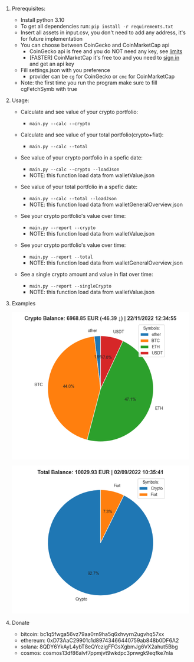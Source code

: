 1. Prerequisites:
    * Install python 3.10
    * To get all dependencies run: `pip install -r requirements.txt`
    * Insert all assets in input.csv, you don't need to add any address, it's for future implementation
    * You can choose between CoinGecko and CoinMarketCap api
        * CoinGecko api is free and you do NOT need any key, see [limits](https://www.coingecko.com/en/api/documentation)
        * [FASTER] CoinMarketCap it's free too and you need to [sign in](https://pro.coinmarketcap.com/login/) and get an api key
    * Fill settings.json with you preference
        * provider can be `cg` for CoinGecko or `cmc` for CoinMarketCap
    * Note: the first time you run the program make sure to fill cgFetchSymb with true

2. Usage:
    * Calculate and see value of your crypto portfolio:
        * `main.py --calc --crypto`
    
    * Calculate and see value of your total portfolio(crypto+fiat):
        * `main.py --calc --total`
    
    * See value of your crypto portfolio in a spefic date:
        * `main.py --calc --crypto --loadJson`
        * NOTE: this function load data from walletValue.json
    
    * See value of your total portfolio in a spefic date:
        * `main.py --calc --total --loadJson`
        * NOTE: this function load data from walletGeneralOverview.json
    
    * See your crypto portfolio's value over time:
        * `main.py --report --crypto`
        * NOTE: this function load data from walletValue.json

    * See your crypto portfolio's value over time:
        * `main.py --report --total`
        * NOTE: this function load data from walletGeneralOverview.json

    * See a single crypto amount and value in fiat over time:
        * `main.py --report --singleCrypto`
        * NOTE: this function load data from walletValue.json

3. Examples

    ![crypto](https://github.com/ste316/calcWalletValue/blob/main/img/crypto_.png)

    ![total](https://github.com/ste316/calcWalletValue/blob/main/img/total.png)

4. Donate
    * bitcoin: bc1q5fwga56vz79aa0rn9ha5q6xhvyrn2ugvhq57xx
    * ethereum: 0xD73AaC29901c1d89743466440759ab848b0DF6A2
    * solana: 8QDY6YkAyL4ybT8eQYczigFFGsXgbmJg6VX2ahut5Bbg
    * cosmos: cosmos13df86alvf7ppmjvt9wkdpc3pnwgk9eqfke7nla
